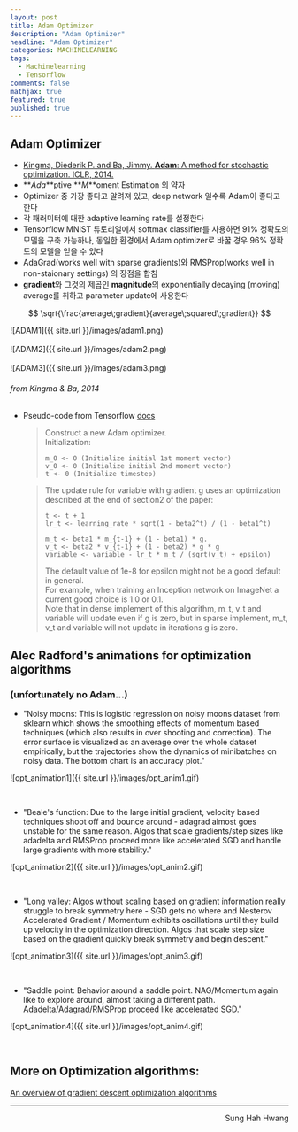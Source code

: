 ```yaml
---
layout: post
title: Adam Optimizer
description: "Adam Optimizer"
headline: "Adam Optimizer"
categories: MACHINELEARNING
tags: 
  - Machinelearning
  - Tensorflow
comments: false
mathjax: true
featured: true
published: true
---
```

## Adam Optimizer

- [Kingma, Diederik P. and Ba, Jimmy. **Adam**: A method for stochastic optimization. ICLR, 2014.](https://arxiv.org/pdf/1412.6980v8.pdf)
- **_Ada_**ptive **_M_**oment Estimation 의 약자
- Optimizer 중 가장 좋다고 알려져 있고, deep network 일수록 Adam이 좋다고 한다
- 각 패러미터에 대한 adaptive learning rate를 설정한다
- Tensorflow MNIST 튜토리얼에서 softmax classifier를 사용하면 91% 정확도의 모델을 구축 가능하나, 동일한 환경에서 Adam optimizer로 바꿀 경우 96% 정확도의 모델을 얻을 수 있다
- AdaGrad(works well with sparse gradients)와 RMSProp(works well in non-staionary settings) 의 장점을 합침
- **gradient**와 그것의 제곱인 **magnitude**의 exponentially decaying (moving) average를 취하고 parameter update에 사용한다

$$ \sqrt{\frac{average\;gradient}{average\;squared\;gradient}} $$

![ADAM1]({{ site.url }}/images/adam1.png)    
<br />
![ADAM2]({{ site.url }}/images/adam2.png)  
<br />
![ADAM3]({{ site.url }}/images/adam3.png)  
###### from *Kingma & Ba, 2014*

- Pseudo-code from Tensorflow [docs](https://www.tensorflow.org/api_docs/python/train/optimizers#AdamOptimizer)
    > Construct a new Adam optimizer.  
    > Initialization:  
    >  
    > ~~~  
    > m_0 <- 0 (Initialize initial 1st moment vector)  
    > v_0 <- 0 (Initialize initial 2nd moment vector)  
    > t <- 0 (Initialize timestep)  
    > ~~~  
      
    > The update rule for variable with gradient g uses an optimization described at the end of section2 of the paper:  
    >  
    > ~~~  
    > t <- t + 1  
    > lr_t <- learning_rate * sqrt(1 - beta2^t) / (1 - beta1^t)  
    >  
    > m_t <- beta1 * m_{t-1} + (1 - beta1) * g.  
    > v_t <- beta2 * v_{t-1} + (1 - beta2) * g * g  
    > variable <- variable - lr_t * m_t / (sqrt(v_t) + epsilon)  
    > ~~~  
    > The default value of 1e-8 for epsilon might not be a good default in general.  
    > For example, when training an Inception network on ImageNet a current good choice is 1.0 or 0.1.  
    > Note that in dense implement of this algorithm, m_t, v_t and variable will update even if g is zero, but in sparse implement, m_t, v_t and variable will not update in iterations g is zero.

## Alec Radford's animations for optimization algorithms  
### (unfortunately no Adam...)

- "Noisy moons: This is logistic regression on noisy moons dataset from sklearn which shows the smoothing effects of momentum based techniques (which also results in over shooting and correction). The error surface is visualized as an average over the whole dataset empirically, but the trajectories show the dynamics of minibatches on noisy data. The bottom chart is an accuracy plot."

![opt_animation1]({{ site.url }}/images/opt_anim1.gif)  

<br />

- "Beale's function: Due to the large initial gradient, velocity based techniques shoot off and bounce around - adagrad almost goes unstable for the same reason. Algos that scale gradients/step sizes like adadelta and RMSProp proceed more like accelerated SGD and handle large gradients with more stability."

![opt_animation2]({{ site.url }}/images/opt_anim2.gif)  

<br />

- "Long valley: Algos without scaling based on gradient information really struggle to break symmetry here - SGD gets no where and Nesterov Accelerated Gradient / Momentum exhibits oscillations until they build up velocity in the optimization direction. Algos that scale step size based on the gradient quickly break symmetry and begin descent."

![opt_animation3]({{ site.url }}/images/opt_anim3.gif)  

<br />

- "Saddle point: Behavior around a saddle point. NAG/Momentum again like to explore around, almost taking a different path. Adadelta/Adagrad/RMSProp proceed like accelerated SGD."

![opt_animation4]({{ site.url }}/images/opt_anim4.gif)  

<br />

## More on Optimization algorithms:
[An overview of gradient descent optimization algorithms](http://sebastianruder.com/optimizing-gradient-descent/)

---
<p align="right"> Sung Hah Hwang </p>
